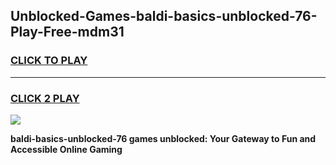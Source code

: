 
## Unblocked-Games-baldi-basics-unblocked-76-Play-Free-mdm31
<h3>
<a href="https://premium76.site?title=baldi-basics-unblocked-76&ref=18A1">CLICK TO PLAY</a></h3>
<hr>

<h3>
<a href="https://premium76.site?title=baldi-basics-unblocked-76&ref=18A1">CLICK 2 PLAY</a>
  
</h3>

<a href="https://premium76.site?title=baldi-basics-unblocked-76&ref=18A1"><img src="https://clearcache.store/games.png"></a>


**baldi-basics-unblocked-76 games unblocked: Your Gateway to Fun and Accessible Online Gaming**

